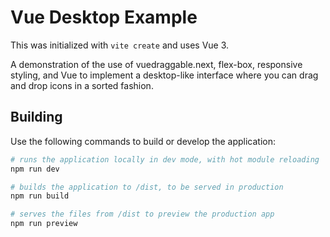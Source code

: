 # Vue Desktop Example

This was initialized with `vite create` and uses Vue 3.

A demonstration of the use of vuedraggable.next, flex-box, responsive styling, and Vue to implement a desktop-like interface where you can drag and drop icons in a sorted fashion.

## Building

Use the following commands to build or develop the application:

``` bash
# runs the application locally in dev mode, with hot module reloading
npm run dev

# builds the application to /dist, to be served in production
npm run build

# serves the files from /dist to preview the production app
npm run preview
```
